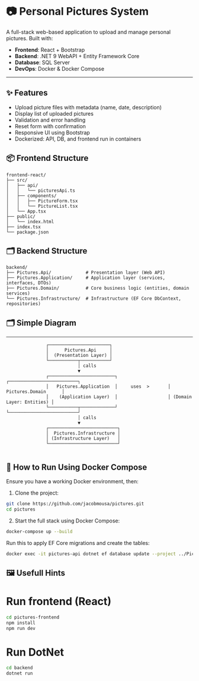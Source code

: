 # 📷 Personal Pictures System

A full-stack web-based application to upload and manage personal pictures. Built with:

- **Frontend**: React + Bootstrap
- **Backend**: .NET 9 WebAPI + Entity Framework Core
- **Database**: SQL Server
- **DevOps**: Docker & Docker Compose

---

## ✨ Features

- Upload picture files with metadata (name, date, description)
- Display list of uploaded pictures
- Validation and error handling
- Reset form with confirmation
- Responsive UI using Bootstrap
- Dockerized: API, DB, and frontend run in containers

## 📦 Frontend Structure
```
frontend-react/
├── src/
│   ├── api/
│   │   └── picturesApi.ts
│   ├── components/
│   │   ├── PictureForm.tsx
│   │   └── PictureList.tsx
│   └── App.tsx
├── public/
│   └── index.html
├── index.tsx
└── package.json
```

## 🗂️ Backend Structure
```
backend/
├── Pictures.Api/             # Presentation layer (Web API)
├── Pictures.Application/     # Application layer (services, interfaces, DTOs)
├── Pictures.Domain/          # Core business logic (entities, domain services)
└── Pictures.Infrastructure/  # Infrastructure (EF Core DbContext, repositories)
```

## 🗂️ Simple Diagram
---
```
               ┌───────────────────────┐
               │      Pictures.Api     │
               │  (Presentation Layer) │
               └───────────┬───────────┘
                           │ calls
                           ▼
               ┌─────────────────────────┐                   ┌──────────────────────────┐
               │   Pictures.Application  │     uses  >       │     Pictures.Domain      │
               │    (Application Layer)  │                   │ (Domain Layer: Entities) │
               └───────────┬─────────────┘                   └──────────────────────────┘
                           │ calls
                           ▼
               ┌──────────────────────────┐
               │  Pictures.Infrastructure │
               │ (Infrastructure Layer)   │
               └──────────────────────────┘
                           
```

## 🚀 How to Run Using Docker Compose

Ensure you have a working Docker environment, then:

1. Clone the project:
```bash
git clone https://github.com/jacobmousa/pictures.git
cd pictures
```

2. Start the full stack using Docker Compose:
```bash
docker-compose up --build
```

Run this to apply EF Core migrations and create the tables:
```bash
docker exec -it pictures-api dotnet ef database update --project ../Pictures.Infrastructure --startup-project .
```

## 🖼️ Usefull Hints

# Run frontend (React)
```bash
cd pictures-frontend
npm install
npm run dev
```
# Run DotNet
```bash
cd backend
dotnet run
```
